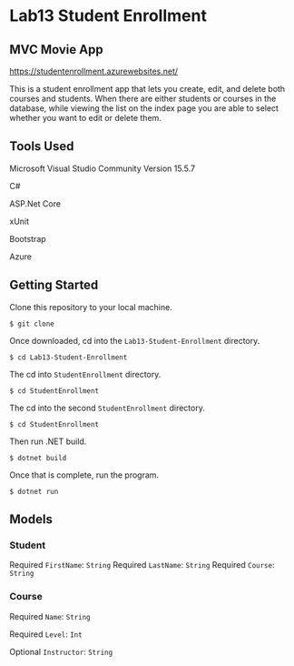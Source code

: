# Lab13 Student Enrollment

## MVC Movie App

https://studentenrollment.azurewebsites.net/

This is a student enrollment app that lets you create, edit, and delete both
courses and students. When there are either students or courses in the database,
while viewing the list on the index page you are able to select whether you 
want to edit or delete them.

## Tools Used
Microsoft Visual Studio Community Version 15.5.7

C#

ASP.Net Core

xUnit

Bootstrap

Azure

## Getting Started

Clone this repository to your local machine.
```
$ git clone 
```
Once downloaded, cd into the ```Lab13-Student-Enrollment``` directory.
```
$ cd Lab13-Student-Enrollment
```
The cd into ```StudentEnrollment``` directory.
```
$ cd StudentEnrollment
```
The cd into the second ```StudentEnrollment``` directory.
```
$ cd StudentEnrollment
```
Then run .NET build.
```
$ dotnet build
```
Once that is complete, run the program.
```
$ dotnet run
```

## Models

### Student

Required
```FirstName```: ```String```
Required
```LastName```: ```String```
Required
```Course```: ```String```

### Course

Required
```Name```: ```String```

Required
```Level```: ```Int```

Optional
```Instructor```: ```String```

